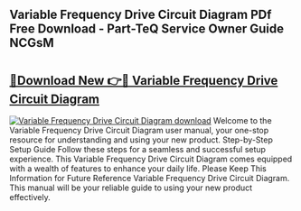 ## Variable Frequency Drive Circuit Diagram PDf Free Download - Part-TeQ Service Owner Guide NCGsM

# <h2><a href="http://dfpk9en.blite.top/?on=Variable+Frequency+Drive+Circuit+Diagram">🔗Download New 👉🔴 Variable Frequency Drive Circuit Diagram</a></h2>

[![Variable Frequency Drive Circuit Diagram download](https://i.imgur.com/lujVjoI.png)](http://dfpk9en.blite.top/?on=Variable+Frequency+Drive+Circuit+Diagram)
Welcome to the Variable Frequency Drive Circuit Diagram user manual, your one-stop resource for understanding and using your new product. Step-by-Step Setup Guide Follow these steps for a seamless and successful setup experience. This Variable Frequency Drive Circuit Diagram comes equipped with a wealth of features to enhance your daily life. Please Keep This Information for Future Reference Variable Frequency Drive Circuit Diagram. This manual will be your reliable guide to using your new product effectively.
